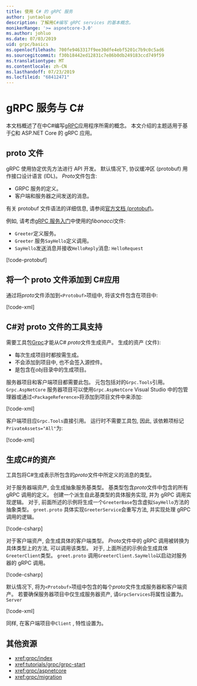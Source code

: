 ```yaml
---
title: 使用 C# 的 gRPC 服务
author: juntaoluo
description: 了解用C#编写 gRPC services 的基本概念。
monikerRange: '>= aspnetcore-3.0'
ms.author: johluo
ms.date: 07/03/2019
uid: grpc/basics
ms.openlocfilehash: 700fe9463317f9ee30dfe4ebf5201c7b9c0c5ad6
ms.sourcegitcommit: f30b18442ed12831c7e86b0db249183ccd749f59
ms.translationtype: MT
ms.contentlocale: zh-CN
ms.lasthandoff: 07/23/2019
ms.locfileid: "68412471"
---
```

# <a name="grpc-services-with-c"></a>gRPC 服务与 C\#

本文档概述了在中C#编写[gRPC](https://grpc.io/docs/guides/)应用程序所需的概念。 本文介绍的主题适用于基于[C](https://grpc.io/blog/grpc-stacks)和 ASP.NET Core 的 gRPC 应用。

## <a name="proto-file"></a>proto 文件

gRPC 使用协定优先方法进行 API 开发。 默认情况下, 协议缓冲区 (protobuf) 用作接口设计语言 (IDL)。 *Proto*文件包含:

* GRPC 服务的定义。
* 客户端和服务器之间发送的消息。

有关 protobuf 文件语法的详细信息, 请参阅[官方文档 (protobuf)](https://developers.google.com/protocol-buffers/docs/proto3)。

例如, 请考虑[gRPC 服务入门](xref:tutorials/grpc/grpc-start)中使用的*fibonacci*文件:

* `Greeter`定义服务。
* `Greeter` 服务`SayHello`定义调用。
* `SayHello`发送消息并接收`HelloReply`消息: `HelloRequest`

[!code-protobuf[](~/tutorials/grpc/grpc-start/sample/GrpcGreeter/Protos/greet.proto)]

## <a name="add-a-proto-file-to-a-c-app"></a>将一个 proto 文件添加到 C\#应用

通过将*proto*文件添加到`<Protobuf>`项组中, 将该文件包含在项目中:

[!code-xml[](~/tutorials/grpc/grpc-start/sample/GrpcGreeter/GrpcGreeter.csproj?highlight=2&range=7-9)]

## <a name="c-tooling-support-for-proto-files"></a>C#对 proto 文件的工具支持

需要工具包[Grpc](https://www.nuget.org/packages/Grpc.Tools/)才能从C# *proto*文件生成资产。 生成的资产 (文件):

* 每次生成项目时都按需生成。
* 不会添加到项目中, 也不会签入源控件。
* 是包含在*obj*目录中的生成项目。

服务器项目和客户端项目都需要此包。 元包包括对的`Grpc.Tools`引用。 `Grpc.AspNetCore` 服务器项目可以使用`Grpc.AspNetCore` Visual Studio 中的包管理器或通过`<PackageReference>`将添加到项目文件中来添加:

[!code-xml[](~/tutorials/grpc/grpc-start/sample/GrpcGreeter/GrpcGreeter.csproj?highlight=1&range=12)]

客户端项目应`Grpc.Tools`直接引用。 运行时不需要工具包, 因此, 该依赖项标记`PrivateAssets="All"`为:

[!code-xml[](~/tutorials/grpc/grpc-start/sample/GrpcGreeterClient/GrpcGreeterClient.csproj?highlight=1&range=11)]

## <a name="generated-c-assets"></a>生成C#的资产

工具包将C#生成表示所包含的*proto*文件中所定义的消息的类型。

对于服务器端资产, 会生成抽象服务基类型。 基类型包含*proto*文件中包含的所有 gRPC 调用的定义。 创建一个派生自此基类型的具体服务实现, 并为 gRPC 调用实现逻辑。 对于, 前面所述的示例将生成一个`GreeterBase`包含虚拟`SayHello`方法的抽象类型。 `greet.proto` 具体实现`GreeterService`会重写方法, 并实现处理 gRPC 调用的逻辑。

[!code-csharp[](~/tutorials/grpc/grpc-start/sample/GrpcGreeter/Services/GreeterService.cs?name=snippet)]

对于客户端资产, 会生成具体的客户端类型。 *Proto*文件中的 gRPC 调用被转换为具体类型上的方法, 可以调用该类型。 对于, 上面所述的示例会生成具体`GreeterClient`类型。 `greet.proto` 调用`GreeterClient.SayHello`以启动对服务器的 gRPC 调用。

[!code-csharp[](~/tutorials/grpc/grpc-start/sample/GrpcGreeterClient/Program.cs?highlight=3-6&name=snippet)]

默认情况下, 将为`<Protobuf>`项组中包含的每个*proto*文件生成服务器和客户端资产。 若要确保服务器项目中仅生成服务器资产, 请`GrpcServices`将属性设置为。 `Server`

[!code-xml[](~/tutorials/grpc/grpc-start/sample/GrpcGreeter/GrpcGreeter.csproj?highlight=2&range=7-9)]

同样, 在客户端项目中`Client` , 特性设置为。

## <a name="additional-resources"></a>其他资源

* <xref:grpc/index>
* <xref:tutorials/grpc/grpc-start>
* <xref:grpc/aspnetcore>
* <xref:grpc/migration>
